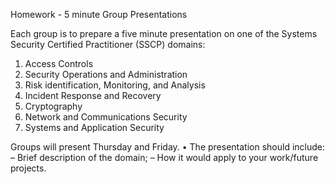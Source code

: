 Homework - 5 minute Group Presentations

Each group is to prepare a five minute presentation on one of the Systems Security Certified Practitioner (SSCP) domains:
  1. Access Controls
  2. Security Operations and Administration
  3. Risk identification, Monitoring, and Analysis
  4. Incident Response and Recovery
  5. Cryptography
  6. Network and Communications Security
  7. Systems and Application Security
  
Groups will present Thursday and Friday.
  • The presentation should include:
    – Brief description of the domain;
    – How it would apply to your work/future projects.
